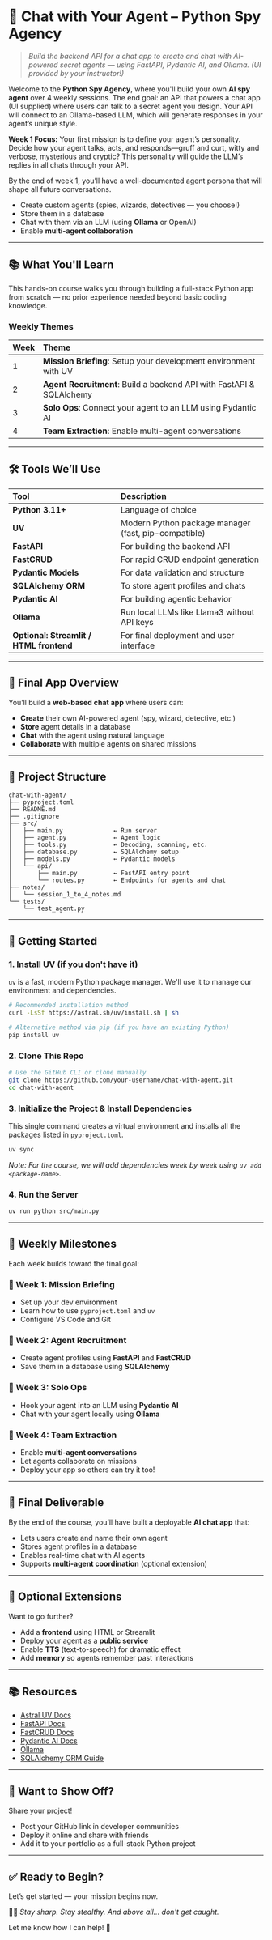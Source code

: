 # 🧠 Chat with Your Agent – Python Spy Agency

> *Build the backend API for a chat app to create and chat with AI-powered secret agents — using FastAPI, Pydantic AI, and Ollama. (UI provided by your instructor!)*

Welcome to the **Python Spy Agency**, where you'll build your own **AI spy agent** over 4 weekly sessions. The end goal: an API that powers a chat app (UI supplied) where users can talk to a secret agent you design. Your API will connect to an Ollama-based LLM, which will generate responses in your agent’s unique style.

**Week 1 Focus:**
Your first mission is to define your agent’s personality. Decide how your agent talks, acts, and responds—gruff and curt, witty and verbose, mysterious and cryptic? This personality will guide the LLM’s replies in all chats through your API.

By the end of week 1, you’ll have a well-documented agent persona that will shape all future conversations.

- Create custom agents (spies, wizards, detectives — you choose!)
- Store them in a database
- Chat with them via an LLM (using **Ollama** or OpenAI)
- Enable **multi-agent collaboration**

---

## 📚 What You'll Learn

This hands-on course walks you through building a full-stack Python app from scratch — no prior experience needed beyond basic coding knowledge.

### Weekly Themes

| Week | Theme |
| :--- | :---- |
| 1    | **Mission Briefing**: Setup your development environment with UV |
| 2    | **Agent Recruitment**: Build a backend API with FastAPI & SQLAlchemy |
| 3    | **Solo Ops**: Connect your agent to an LLM using Pydantic AI |
| 4    | **Team Extraction**: Enable multi-agent conversations |

---

## 🛠️ Tools We’ll Use

| Tool                                   | Description                                      |
| :------------------------------------- | :----------------------------------------------- |
| **Python 3.11+**                       | Language of choice                               |
| **UV**                                 | Modern Python package manager (fast, pip-compatible) |
| **FastAPI**                            | For building the backend API                     |
| **FastCRUD**                           | For rapid CRUD endpoint generation               |
| **Pydantic Models**                    | For data validation and structure                |
| **SQLAlchemy ORM**                     | To store agent profiles and chats                |
| **Pydantic AI**                        | For building agentic behavior                    |
| **Ollama**                             | Run local LLMs like Llama3 without API keys      |
| **Optional: Streamlit / HTML frontend** | For final deployment and user interface          |

---

## 🧩 Final App Overview

You’ll build a **web-based chat app** where users can:

- **Create** their own AI-powered agent (spy, wizard, detective, etc.)
- **Store** agent details in a database
- **Chat** with the agent using natural language
- **Collaborate** with multiple agents on shared missions

---

## 📁 Project Structure

```text
chat-with-agent/
├── pyproject.toml
├── README.md
├── .gitignore
├── src/
│   ├── main.py              ← Run server
│   ├── agent.py             ← Agent logic
│   ├── tools.py             ← Decoding, scanning, etc.
│   ├── database.py          ← SQLAlchemy setup
│   ├── models.py            ← Pydantic models
│   └── api/
│       ├── main.py          ← FastAPI entry point
│       └── routes.py        ← Endpoints for agents and chat
├── notes/
│   └── session_1_to_4_notes.md
└── tests/
    └── test_agent.py
```

---

## 🚀 Getting Started

### 1. Install UV (if you don't have it)

`uv` is a fast, modern Python package manager. We'll use it to manage our environment and dependencies.

```bash
# Recommended installation method
curl -LsSf https://astral.sh/uv/install.sh | sh

# Alternative method via pip (if you have an existing Python)
pip install uv
```

### 2. Clone This Repo

```bash
# Use the GitHub CLI or clone manually
git clone https://github.com/your-username/chat-with-agent.git
cd chat-with-agent
```

### 3. Initialize the Project & Install Dependencies

This single command creates a virtual environment and installs all the packages listed in `pyproject.toml`.

```bash
uv sync
```

*Note: For the course, we will add dependencies week by week using `uv add <package-name>`.*

### 4. Run the Server

```bash
uv run python src/main.py
```

---

## 🧪 Weekly Milestones

Each week builds toward the final goal:

### 🧬 Week 1: Mission Briefing

- Set up your dev environment
- Learn how to use `pyproject.toml` and `uv`
- Configure VS Code and Git

### 📡 Week 2: Agent Recruitment

- Create agent profiles using **FastAPI** and **FastCRUD**
- Save them in a database using **SQLAlchemy**

### 🤖 Week 3: Solo Ops

- Hook your agent into an LLM using **Pydantic AI**
- Chat with your agent locally using **Ollama**

### 🤝 Week 4: Team Extraction

- Enable **multi-agent conversations**
- Let agents collaborate on missions
- Deploy your app so others can try it too!

---

## 🎯 Final Deliverable

By the end of the course, you’ll have built a deployable **AI chat app** that:

- Lets users create and name their own agent
- Stores agent profiles in a database
- Enables real-time chat with AI agents
- Supports **multi-agent coordination** (optional extension)

---

## 🧭 Optional Extensions

Want to go further?

- Add a **frontend** using HTML or Streamlit
- Deploy your agent as a **public service**
- Enable **TTS** (text-to-speech) for dramatic effect
- Add **memory** so agents remember past interactions

---

## 📚 Resources

- [Astral UV Docs](https://docs.astral.sh/uv/)
- [FastAPI Docs](https://fastapi.tiangolo.com/)
- [FastCRUD Docs](https://github.com/benavlabs/fastcrud)
- [Pydantic AI Docs](https://docs.pydantic.dev/ai/)
- [Ollama](https://ollama.ai/)
- [SQLAlchemy ORM Guide](https://docs.sqlalchemy.org/en/20/orm/quickstart.html)

---

## 💼 Want to Show Off?

Share your project!

- Post your GitHub link in developer communities
- Deploy it online and share with friends
- Add it to your portfolio as a full-stack Python project

---

## ✅ Ready to Begin?

Let’s get started — your mission begins now.

🕵️‍♂️ *Stay sharp. Stay stealthy. And above all… don't get caught.*

Let me know how I can help! 🚀